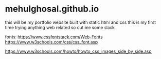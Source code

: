 # mehulghosal.github.io

this will be my portfolio website 
built with static html and css
this is my first time trying anything web related so cut me some slack

fonts:
https://www.cssfontstack.com/Web-Fonts
https://www.w3schools.com/css/css_font.asp

https://www.w3schools.com/howto/howto_css_images_side_by_side.asp